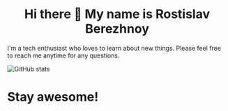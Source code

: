 <!--
**RostislavBerezhnoy/RostislavBerezhnoy** is a ✨ _special_ ✨ repository because its `README.md` (this file) appears on your GitHub profile.

Here are some ideas to get you started:

- 🔭 I’m currently working on ...
- 🌱 I’m currently learning ...
- 👯 I’m looking to collaborate on ...
- 🤔 I’m looking for help with ...
- 💬 Ask me about ...
- 📫 How to reach me: ...
- 😄 Pronouns: ...
- ⚡ Fun fact: ...
-->

<h1 align='center'> Hi there 👋 My name is Rostislav Berezhnoy</h1>

I'm a tech enthusiast who loves to learn about new things. Please feel free to reach me anytime for any questions.

![GitHub stats](https://github-readme-stats-sigma-five.vercel.app/api?username=RostislavBerezhnoy&show_icons=true)

<h1>Stay awesome!</h1>
